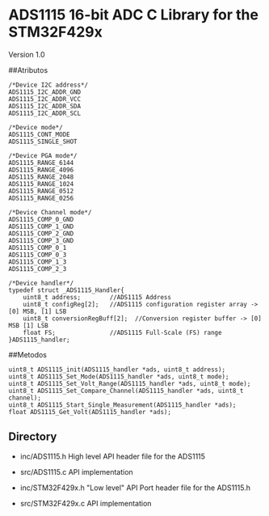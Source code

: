 # ADS1115 16-bit ADC C Library for the STM32F429x

Version 1.0

##Atributos
```
/*Device I2C address*/
ADS1115_I2C_ADDR_GND 
ADS1115_I2C_ADDR_VCC 
ADS1115_I2C_ADDR_SDA 
ADS1115_I2C_ADDR_SCL 

/*Device mode*/
ADS1115_CONT_MODE 
ADS1115_SINGLE_SHOT 

/*Device PGA mode*/
ADS1115_RANGE_6144 
ADS1115_RANGE_4096 
ADS1115_RANGE_2048 
ADS1115_RANGE_1024 
ADS1115_RANGE_0512 
ADS1115_RANGE_0256 

/*Device Channel mode*/
ADS1115_COMP_0_GND 
ADS1115_COMP_1_GND 
ADS1115_COMP_2_GND 
ADS1115_COMP_3_GND 
ADS1115_COMP_0_1 
ADS1115_COMP_0_3
ADS1115_COMP_1_3 
ADS1115_COMP_2_3 

/*Device handler*/
typedef struct _ADS1115_Handler{
	uint8_t address;		//ADS1115 Address
	uint8_t configReg[2]; 	//ADS1115 configuration register array -> [0] MSB, [1] LSB
	uint8_t conversionRegBuff[2];  //Conversion register buffer -> [0] MSB [1] LSB
	float FS;				//ADS1115 Full-Scale (FS) range
}ADS1115_handler;
```

##Metodos
```
uint8_t ADS1115_init(ADS1115_handler *ads, uint8_t address);
uint8_t ADS1115_Set_Mode(ADS1115_handler *ads, uint8_t mode);
uint8_t ADS1115_Set_Volt_Range(ADS1115_handler *ads, uint8_t mode);
uint8_t ADS1115_Set_Compare_Channel(ADS1115_handler *ads, uint8_t channel);
uint8_t ADS1115_Start_Single_Measurement(ADS1115_handler *ads);
float ADS1115_Get_Volt(ADS1115_handler *ads);
```

## Directory

* inc/ADS1115.h High level API header file for the ADS1115
* src/ADS1115.c API implementation

* inc/STM32F429x.h "Low level" API  Port header file for the ADS1115.h
* src/STM32F429x.c API implementation
